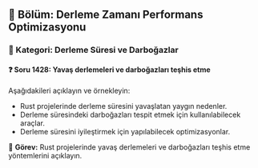 ## 📘 Bölüm: Derleme Zamanı Performans Optimizasyonu  
### 🔹 Kategori: Derleme Süresi ve Darboğazlar  
#### ❓ Soru 1428: Yavaş derlemeleri ve darboğazları teşhis etme

Aşağıdakileri açıklayın ve örnekleyin:

- Rust projelerinde derleme süresini yavaşlatan yaygın nedenler.
- Derleme süresindeki darboğazları tespit etmek için kullanılabilecek araçlar.
- Derleme süresini iyileştirmek için yapılabilecek optimizasyonlar.

🔧 **Görev:** Rust projelerinde yavaş derlemeleri ve darboğazları teşhis etme yöntemlerini açıklayın.
